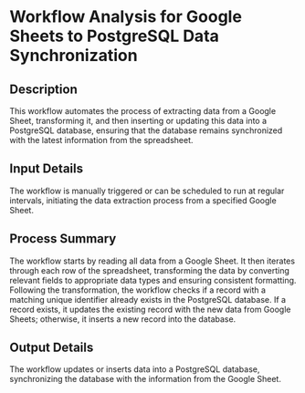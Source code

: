 # Workflow Analysis for Google Sheets to PostgreSQL Data Synchronization

## Description
This workflow automates the process of extracting data from a Google Sheet, transforming it, and then inserting or updating this data into a PostgreSQL database, ensuring that the database remains synchronized with the latest information from the spreadsheet.

## Input Details
The workflow is manually triggered or can be scheduled to run at regular intervals, initiating the data extraction process from a specified Google Sheet.

## Process Summary
The workflow starts by reading all data from a Google Sheet. It then iterates through each row of the spreadsheet, transforming the data by converting relevant fields to appropriate data types and ensuring consistent formatting. Following the transformation, the workflow checks if a record with a matching unique identifier already exists in the PostgreSQL database. If a record exists, it updates the existing record with the new data from Google Sheets; otherwise, it inserts a new record into the database.

## Output Details
The workflow updates or inserts data into a PostgreSQL database, synchronizing the database with the information from the Google Sheet.

